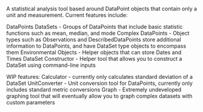 A statistical analysis tool based around DataPoint objects that contain only a unit and measurement.
Current features include:

DataPoints
DataSets - Groups of DataPoints that include basic statistic functions such as mean, median, and mode
Complex DataPoints - Object types such as Observations and DescribedDataPoints store additional information to DataPoints, and have DataSet type objects to encompass them
Environmental Objects - Helper objects that can store Dates and Times
DataSet Constructor - Helper tool that allows you to construct a DataSet using command-line inputs

WIP features:
Calculator - currently only calculates standard deviation of a DataSet
UnitConverter - Unit conversion tool for DataPoints, currently only includes standard metric conversions
Graph - Extremely undeveloped graphing tool that will eventually allow you to graph complex datasets with custom parameters


